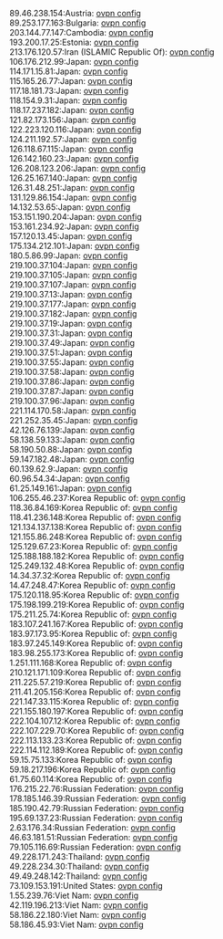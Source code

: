 89.46.238.154:Austria: [ovpn config](vpn/89_46_238_154.ovpn)  
89.253.177.163:Bulgaria: [ovpn config](vpn/89_253_177_163.ovpn)  
203.144.77.147:Cambodia: [ovpn config](vpn/203_144_77_147.ovpn)  
193.200.17.25:Estonia: [ovpn config](vpn/193_200_17_25.ovpn)  
213.176.120.57:Iran (ISLAMIC Republic Of): [ovpn config](vpn/213_176_120_57.ovpn)  
106.176.212.99:Japan: [ovpn config](vpn/106_176_212_99.ovpn)  
114.171.15.81:Japan: [ovpn config](vpn/114_171_15_81.ovpn)  
115.165.26.77:Japan: [ovpn config](vpn/115_165_26_77.ovpn)  
117.18.181.73:Japan: [ovpn config](vpn/117_18_181_73.ovpn)  
118.154.9.31:Japan: [ovpn config](vpn/118_154_9_31.ovpn)  
118.17.237.182:Japan: [ovpn config](vpn/118_17_237_182.ovpn)  
121.82.173.156:Japan: [ovpn config](vpn/121_82_173_156.ovpn)  
122.223.120.116:Japan: [ovpn config](vpn/122_223_120_116.ovpn)  
124.211.192.57:Japan: [ovpn config](vpn/124_211_192_57.ovpn)  
126.118.67.115:Japan: [ovpn config](vpn/126_118_67_115.ovpn)  
126.142.160.23:Japan: [ovpn config](vpn/126_142_160_23.ovpn)  
126.208.123.206:Japan: [ovpn config](vpn/126_208_123_206.ovpn)  
126.25.167.140:Japan: [ovpn config](vpn/126_25_167_140.ovpn)  
126.31.48.251:Japan: [ovpn config](vpn/126_31_48_251.ovpn)  
131.129.86.154:Japan: [ovpn config](vpn/131_129_86_154.ovpn)  
14.132.53.65:Japan: [ovpn config](vpn/14_132_53_65.ovpn)  
153.151.190.204:Japan: [ovpn config](vpn/153_151_190_204.ovpn)  
153.161.234.92:Japan: [ovpn config](vpn/153_161_234_92.ovpn)  
157.120.13.45:Japan: [ovpn config](vpn/157_120_13_45.ovpn)  
175.134.212.101:Japan: [ovpn config](vpn/175_134_212_101.ovpn)  
180.5.86.99:Japan: [ovpn config](vpn/180_5_86_99.ovpn)  
219.100.37.104:Japan: [ovpn config](vpn/219_100_37_104.ovpn)  
219.100.37.105:Japan: [ovpn config](vpn/219_100_37_105.ovpn)  
219.100.37.107:Japan: [ovpn config](vpn/219_100_37_107.ovpn)  
219.100.37.13:Japan: [ovpn config](vpn/219_100_37_13.ovpn)  
219.100.37.177:Japan: [ovpn config](vpn/219_100_37_177.ovpn)  
219.100.37.182:Japan: [ovpn config](vpn/219_100_37_182.ovpn)  
219.100.37.19:Japan: [ovpn config](vpn/219_100_37_19.ovpn)  
219.100.37.31:Japan: [ovpn config](vpn/219_100_37_31.ovpn)  
219.100.37.49:Japan: [ovpn config](vpn/219_100_37_49.ovpn)  
219.100.37.51:Japan: [ovpn config](vpn/219_100_37_51.ovpn)  
219.100.37.55:Japan: [ovpn config](vpn/219_100_37_55.ovpn)  
219.100.37.58:Japan: [ovpn config](vpn/219_100_37_58.ovpn)  
219.100.37.86:Japan: [ovpn config](vpn/219_100_37_86.ovpn)  
219.100.37.87:Japan: [ovpn config](vpn/219_100_37_87.ovpn)  
219.100.37.96:Japan: [ovpn config](vpn/219_100_37_96.ovpn)  
221.114.170.58:Japan: [ovpn config](vpn/221_114_170_58.ovpn)  
221.252.35.45:Japan: [ovpn config](vpn/221_252_35_45.ovpn)  
42.126.76.139:Japan: [ovpn config](vpn/42_126_76_139.ovpn)  
58.138.59.133:Japan: [ovpn config](vpn/58_138_59_133.ovpn)  
58.190.50.88:Japan: [ovpn config](vpn/58_190_50_88.ovpn)  
59.147.182.48:Japan: [ovpn config](vpn/59_147_182_48.ovpn)  
60.139.62.9:Japan: [ovpn config](vpn/60_139_62_9.ovpn)  
60.96.54.34:Japan: [ovpn config](vpn/60_96_54_34.ovpn)  
61.25.149.161:Japan: [ovpn config](vpn/61_25_149_161.ovpn)  
106.255.46.237:Korea Republic of: [ovpn config](vpn/106_255_46_237.ovpn)  
118.36.84.169:Korea Republic of: [ovpn config](vpn/118_36_84_169.ovpn)  
118.41.236.148:Korea Republic of: [ovpn config](vpn/118_41_236_148.ovpn)  
121.134.137.138:Korea Republic of: [ovpn config](vpn/121_134_137_138.ovpn)  
121.155.86.248:Korea Republic of: [ovpn config](vpn/121_155_86_248.ovpn)  
125.129.67.23:Korea Republic of: [ovpn config](vpn/125_129_67_23.ovpn)  
125.188.188.182:Korea Republic of: [ovpn config](vpn/125_188_188_182.ovpn)  
125.249.132.48:Korea Republic of: [ovpn config](vpn/125_249_132_48.ovpn)  
14.34.37.32:Korea Republic of: [ovpn config](vpn/14_34_37_32.ovpn)  
14.47.248.47:Korea Republic of: [ovpn config](vpn/14_47_248_47.ovpn)  
175.120.118.95:Korea Republic of: [ovpn config](vpn/175_120_118_95.ovpn)  
175.198.199.219:Korea Republic of: [ovpn config](vpn/175_198_199_219.ovpn)  
175.211.25.74:Korea Republic of: [ovpn config](vpn/175_211_25_74.ovpn)  
183.107.241.167:Korea Republic of: [ovpn config](vpn/183_107_241_167.ovpn)  
183.97.173.95:Korea Republic of: [ovpn config](vpn/183_97_173_95.ovpn)  
183.97.245.149:Korea Republic of: [ovpn config](vpn/183_97_245_149.ovpn)  
183.98.255.173:Korea Republic of: [ovpn config](vpn/183_98_255_173.ovpn)  
1.251.111.168:Korea Republic of: [ovpn config](vpn/1_251_111_168.ovpn)  
210.121.171.109:Korea Republic of: [ovpn config](vpn/210_121_171_109.ovpn)  
211.225.57.219:Korea Republic of: [ovpn config](vpn/211_225_57_219.ovpn)  
211.41.205.156:Korea Republic of: [ovpn config](vpn/211_41_205_156.ovpn)  
221.147.33.115:Korea Republic of: [ovpn config](vpn/221_147_33_115.ovpn)  
221.155.180.197:Korea Republic of: [ovpn config](vpn/221_155_180_197.ovpn)  
222.104.107.12:Korea Republic of: [ovpn config](vpn/222_104_107_12.ovpn)  
222.107.229.70:Korea Republic of: [ovpn config](vpn/222_107_229_70.ovpn)  
222.113.133.23:Korea Republic of: [ovpn config](vpn/222_113_133_23.ovpn)  
222.114.112.189:Korea Republic of: [ovpn config](vpn/222_114_112_189.ovpn)  
59.15.75.133:Korea Republic of: [ovpn config](vpn/59_15_75_133.ovpn)  
59.18.217.196:Korea Republic of: [ovpn config](vpn/59_18_217_196.ovpn)  
61.75.60.114:Korea Republic of: [ovpn config](vpn/61_75_60_114.ovpn)  
176.215.22.76:Russian Federation: [ovpn config](vpn/176_215_22_76.ovpn)  
178.185.146.39:Russian Federation: [ovpn config](vpn/178_185_146_39.ovpn)  
185.190.42.79:Russian Federation: [ovpn config](vpn/185_190_42_79.ovpn)  
195.69.137.23:Russian Federation: [ovpn config](vpn/195_69_137_23.ovpn)  
2.63.176.34:Russian Federation: [ovpn config](vpn/2_63_176_34.ovpn)  
46.63.181.51:Russian Federation: [ovpn config](vpn/46_63_181_51.ovpn)  
79.105.116.69:Russian Federation: [ovpn config](vpn/79_105_116_69.ovpn)  
49.228.171.243:Thailand: [ovpn config](vpn/49_228_171_243.ovpn)  
49.228.234.30:Thailand: [ovpn config](vpn/49_228_234_30.ovpn)  
49.49.248.142:Thailand: [ovpn config](vpn/49_49_248_142.ovpn)  
73.109.153.191:United States: [ovpn config](vpn/73_109_153_191.ovpn)  
1.55.239.76:Viet Nam: [ovpn config](vpn/1_55_239_76.ovpn)  
42.119.196.213:Viet Nam: [ovpn config](vpn/42_119_196_213.ovpn)  
58.186.22.180:Viet Nam: [ovpn config](vpn/58_186_22_180.ovpn)  
58.186.45.93:Viet Nam: [ovpn config](vpn/58_186_45_93.ovpn)  
